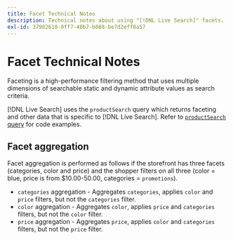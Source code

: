 ```yaml
---
title: Facet Technical Notes
description: Technical notes about using "[!DNL Live Search]" facets.
exl-id: 37982610-0ff7-48b7-b088-be7d2eff8a57
---
```

# Facet Technical Notes

Faceting is a high-performance filtering method that uses multiple dimensions of searchable static and dynamic attribute values as search criteria.

[!DNL Live Search] uses the `productSearch` query which returns faceting and other data that is specific to [!DNL Live Search]. Refer to [`productSearch` query](https://devdocs.magento.com/live-search/product-search.html) for code examples.

## Facet aggregation

Facet aggregation is performed as follows if the storefront has three facets (categories, color and price) and the shopper filters on all three (color = blue, price is from $10.00-50.00, categories = `promotions`).

*  `categories` aggregation - Aggregates `categories`, applies `color` and `price` filters, but not the `categories` filter.
*  `color` aggregation - Aggregates `color`, applies `price` and `categories` filters, but not the `color` filter.
*  `price` aggregation - Aggregates `price`, applies `color` and `categories` filters, but not the `price` filter.
